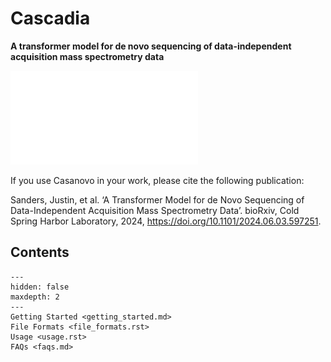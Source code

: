 # Cascadia

**A transformer model for de novo sequencing of data-independent acquisition mass spectrometry data**

![image](cascadia-graphical-abstract.pdf)

If you use Casanovo in your work, please cite the following publication:

Sanders, Justin, et al. ‘A Transformer Model for de Novo Sequencing of Data-Independent Acquisition Mass Spectrometry Data’. bioRxiv, Cold Spring Harbor Laboratory, 2024, https://doi.org/10.1101/2024.06.03.597251.

## Contents

```{toctree}
---
hidden: false
maxdepth: 2
---
Getting Started <getting_started.md>
File Formats <file_formats.rst>
Usage <usage.rst>
FAQs <faqs.md>
```
